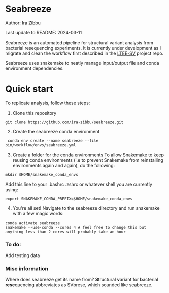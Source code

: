 # Seabreeze
Author: Ira Zibbu

Last update to README: 2024-03-11

Seabreeze is an automated pipeline for structural variant analysis from bacterial resequencing experiments. It is currently under development as I migrate and clean the workflow first described in the [LTEE-SV](https://github.com/ira-zibbu/LTEE-SV) project repo. 

Seabreeze uses snakemake to neatly manage input/output file and conda environment dependencies.

# Quick start
To replicate analysis, follow these steps:

1. Clone this repository
```
git clone https://github.com/ira-zibbu/seabreeze.git
```


2. Create the seabreeze conda environment
```
 conda env create --name seabreeze --file bin/workflow/envs/seabreeze.yml
```


3. Create a folder for the conda environments
To allow Snakemake to keep reusing conda environments (i.e to prevent Snakemake from reinstalling environments again and again), do the following:
```
mkdir $HOME/snakemake_conda_envs
```
Add this line to your .bashrc .zshrc or whatever shell you are currently using:
```
export SNAKEMAKE_CONDA_PREFIX=$HOME/snakemake_conda_envs
```


4. You're all set!
Navigate to the seabreeze directory and run snakemake with a few magic words:
```
conda activate seabreeze
snakemake --use-conda --cores 4 # feel free to change this but anything less than 2 cores will probably take an hour 
```


### To do:
Add testing data
 
### Misc information
Where does seabreeze get its name from? **S**tructural **v**ariant for **b**acterial **rese**quencing abbreviates as SVbrese, which sounded like seabreeze. 
